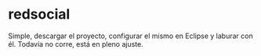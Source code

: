 # redsocial
Simple, descargar el proyecto, configurar el mismo en Eclipse y laburar con él. Todavía no corre, está en pleno ajuste. 
